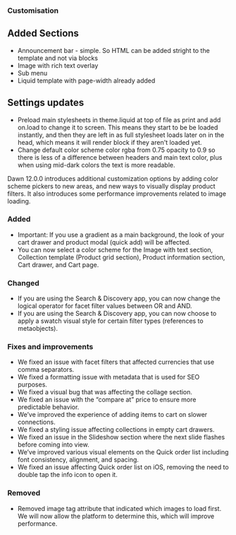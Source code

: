 ### Customisation
## Added Sections
- Announcement bar - simple. So HTML can be added stright to the template and not via blocks
- Image with rich text overlay
- Sub menu
- Liquid template with page-width already added

## Settings updates
- Preload main stylesheets in theme.liquid at top of file as print and add on.load to change it to screen. This means they start to be be loaded instantly, and then they are left in as full stylesheet loads later on in the head, which means it will render block if they aren't loaded yet. 
- Change default color scheme color rgba from 0.75 opacity to 0.9 so there is less of a difference between headers and main text color, plus when using mid-dark colors the text is more readable.

Dawn 12.0.0 introduces additional customization options by adding color scheme pickers to new areas, and new ways to visually display product filters. It also introduces some performance improvements related to image loading. 

### Added
- Important: If you use a gradient as a main background, the look of your cart drawer and product modal (quick add) will be affected. 
- You can now select a color scheme for the Image with text section, Collection template (Product grid section), Product information section, Cart drawer, and Cart page.

### Changed
- If you are using the Search & Discovery app, you can now change the logical operator for facet filter values between OR and AND.
- If you are using the Search & Discovery app, you can now choose to apply a swatch visual style for certain filter types (references to metaobjects).

### Fixes and improvements
- We fixed an issue with facet filters that affected currencies that use comma separators.
- We fixed a formatting issue with metadata that is used for SEO purposes.
- We fixed a visual bug that was affecting the collage section.
- We fixed an issue with the “compare at” price to ensure more predictable behavior.
- We’ve improved the experience of adding items to cart on slower connections.
- We fixed a styling issue affecting collections in empty cart drawers.
- We fixed an issue in the Slideshow section where the next slide flashes before coming into view. 
- We’ve improved various visual elements on the Quick order list including font consistency, alignment, and spacing. 
- We fixed an issue affecting Quick order list on iOS, removing the need to double tap the info icon to open it.

### Removed
- Removed image tag attribute that indicated which images to load first. We will now allow the platform to determine this, which will improve performance.